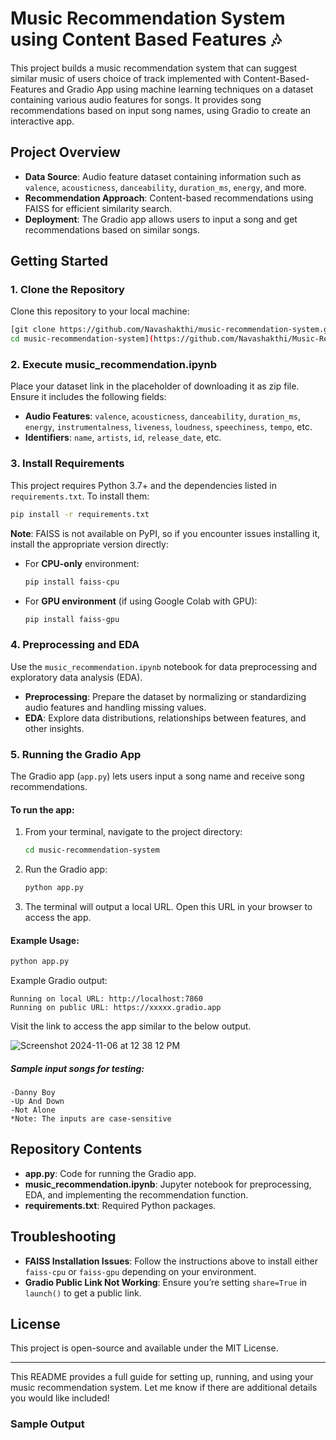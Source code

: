 # Music Recommendation System using Content Based Features 🎶

This project builds a music recommendation system that can suggest similar music of users choice of track implemented with Content-Based-Features and Gradio App using machine learning techniques on a dataset containing various audio features for songs. It provides song recommendations based on input song names, using Gradio to create an interactive app.

## Project Overview

- **Data Source**: Audio feature dataset containing information such as `valence`, `acousticness`, `danceability`, `duration_ms`, `energy`, and more.
- **Recommendation Approach**: Content-based recommendations using FAISS for efficient similarity search.
- **Deployment**: The Gradio app allows users to input a song and get recommendations based on similar songs.

## Getting Started

### 1. Clone the Repository

Clone this repository to your local machine:

```bash
[git clone https://github.com/Navashakthi/music-recommendation-system.git
cd music-recommendation-system](https://github.com/Navashakthi/Music-Recommendation-System-Content-Based-Approach-with-Gradio-APP.git)
```

### 2. Execute music_recommendation.ipynb

Place your dataset link in the placeholder of downloading it as zip file. Ensure it includes the following fields:

- **Audio Features**: `valence`, `acousticness`, `danceability`, `duration_ms`, `energy`, `instrumentalness`, `liveness`, `loudness`, `speechiness`, `tempo`, etc.
- **Identifiers**: `name`, `artists`, `id`, `release_date`, etc.

### 3. Install Requirements

This project requires Python 3.7+ and the dependencies listed in `requirements.txt`. To install them:

```bash
pip install -r requirements.txt
```

**Note**: FAISS is not available on PyPI, so if you encounter issues installing it, install the appropriate version directly:

- For **CPU-only** environment:
  ```bash
  pip install faiss-cpu
  ```
- For **GPU environment** (if using Google Colab with GPU):
  ```bash
  pip install faiss-gpu
  ```

### 4. Preprocessing and EDA

Use the `music_recommendation.ipynb` notebook for data preprocessing and exploratory data analysis (EDA).

- **Preprocessing**: Prepare the dataset by normalizing or standardizing audio features and handling missing values.
- **EDA**: Explore data distributions, relationships between features, and other insights.

### 5. Running the Gradio App

The Gradio app (`app.py`) lets users input a song name and receive song recommendations.

#### To run the app:

1. From your terminal, navigate to the project directory:

    ```bash
    cd music-recommendation-system
    ```

2. Run the Gradio app:

    ```bash
    python app.py
    ```

3. The terminal will output a local URL. Open this URL in your browser to access the app.

#### Example Usage:

```bash
python app.py
```

Example Gradio output:

```plaintext
Running on local URL: http://localhost:7860
Running on public URL: https://xxxxx.gradio.app
```

Visit the link to access the app similar to the below output.

![Screenshot 2024-11-06 at 12 38 12 PM](https://github.com/user-attachments/assets/60dc80f9-9295-406d-9364-754f5cf80ac8)

##### Sample input songs for testing:
    -Danny Boy
    -Up And Down
    -Not Alone
    *Note: The inputs are case-sensitive


## Repository Contents

- **app.py**: Code for running the Gradio app.
- **music_recommendation.ipynb**: Jupyter notebook for preprocessing, EDA, and implementing the recommendation function.
- **requirements.txt**: Required Python packages.

## Troubleshooting

- **FAISS Installation Issues**: Follow the instructions above to install either `faiss-cpu` or `faiss-gpu` depending on your environment.
- **Gradio Public Link Not Working**: Ensure you’re setting `share=True` in `launch()` to get a public link.

## License

This project is open-source and available under the MIT License.

---

This README provides a full guide for setting up, running, and using your music recommendation system. Let me know if there are additional details you would like included!

### Sample Output


